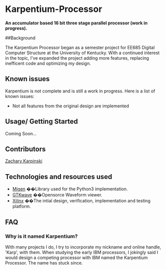 Karpentium-Processor
===================
__An accumulator based 16 bit three stage parallel processor (work in progress).__

##Background

The Karpentium Processor began as a semester project for EE685 Digital Computer Structure at the University of Kentucky. With a continued interest in the topic, I've expanded the project adding more features, replacing inefficent code and optimizing my design.

## Known issues
Karpentium is not complete and is still a work in progress. Here is a list of known issues:

* Not all features from the original design are implemented

## Usage/ Getting Started
Coming Soon...

## Contributors

[Zachary Karpinski](https://twitter.com/zkarpinski)

## Technologies and resources used

* [Migen](https://github.com/m-labs/migen) ��Library used for the Python3 implementation.
* [GTKwave](http://gtkwave.sourceforge.net/) ��Opensorce Waveform viewer.
* [Xilinx](http://www.xilinx.com/) ��The intial design, verification, implementation and testing platform.


## FAQ

### Why is it named Karpentium?

With many projects I do, I try to incorporate my nickname and online handle, 'Karp', with them. When studying the early IBM processors, I jokingly said I would design a competing processor with IBM named the Karpentium Processor. The name has stuck since.
